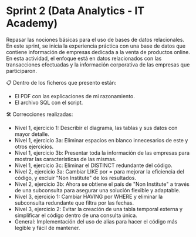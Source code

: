 # Sprint 2 (Data Analytics - IT Academy)
Repasar las nociones básicas para el uso de bases de datos relacionales. En este sprint, se inicia la experiencia práctica con una base de datos que contiene información de empresas dedicada a la venta de productos online. En esta actividad, el enfoque está en datos relacionados con las transacciones efectuadas y la información corporativa de las empresas que participaron.

:clipboard: Dentro de los ficheros que presento están:
  - El PDF con las explicaciones de mi razonamiento.
  - El archivo SQL con el script.

:hammer_and_wrench: Correcciones realizadas:
  - Nivel 1, ejercicio 1: Describir el diagrama, las tablas y sus datos con mayor detalle.
  - Nivel 1, ejercicio 3a: Eliminar espacios en blanco innecesarios de este y otros ejercicios.
  - Nivel 1, ejercicio 3b: Presentar toda la información de las empresas para mostrar las características de las mismas.
  - Nivel 1, ejercicio 3c: Eliminar el DISTINCT redundante del código.
  - Nivel 2, ejercicio 3a: Cambiar LIKE por = para mejorar la eficiencia del código, y excluir "Non Institute" de los resultados.
  - Nivel 2, ejercicio 3b: Ahora se obtiene el país de "Non Institute" a través de una subconsulta para asegurar una solución flexible y adaptable.
  - Nivel 3, ejercicio 1: Cambiar HAVING por WHERE y eliminar la subconsulta redundante que filtra por las fechas.
  - Nivel 3, ejercicio 2: Evitar la creación de una tabla temporal externa y simplificar el código dentro de una consulta única.
  - General: Implementación del uso de alias para hacer el código más legible y fácil de mantener.
